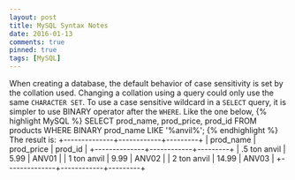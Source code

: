 ```yaml
---
layout: post
title: MySQL Syntax Notes
date: 2016-01-13
comments: true
pinned: true
tags: [MySQL]
---
```


When creating a database, the default behavior of case sensitivity is set by the collation used. Changing a collation using a query could only use the same ```CHARACTER SET```. 
To use a case sensitive wildcard in a ```SELECT``` query, it is simpler to use BINARY operator after the ```WHERE```. Like the one below,
{% highlight MySQL %}
SELECT prod_name, prod_price, prod_id FROM products WHERE BINARY prod_name LIKE '%anvil%';
{% endhighlight %}
The result is:
+--------------+------------+---------+
| prod_name    | prod_price | prod_id |
+--------------+------------+---------+
| .5 ton anvil |       5.99 | ANV01   |
| 1 ton anvil  |       9.99 | ANV02   |
| 2 ton anvil  |      14.99 | ANV03   |
+--------------+------------+---------+